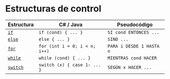 # Estructuras de control

| Estructura | C# / Java                     |  Pseudocódigo             |
| ---------- | ----------------------------- |  ------------------------ |
| [`if`](programacion/infoIfElse.md)     | `if (cond) { ... }`           |  `SI cond ENTONCES ...`   |
| [`else`](programacion/infoIfElse.md)     | `else { ... }`                |  `SINO ...`               |
| [`for`](programacion/infoFor.md)      | `for (int i = 0; i < n; i++)` | `PARA i DESDE 1 HASTA n` |
| [`while`](programacion/infoWhile.md)    | `while (cond) { ... }`        | `MIENTRAS cond HACER`    |
| [`switch`](programacion/infoSwitch.md)   | `switch (x) { case 1: ... }`  | `SEGÚN x HACER ...`      |

